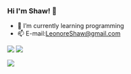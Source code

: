 ### Hi I'm Shaw! 👋

- 🌱 I’m currently learning programming
- 📫 E-mail:LeonoreShaw@gmail.com


[![](https://img.shields.io/badge/Github-100000?style=for-the-badge&logo=github&logoColor=white)](https://github.com/leonoreshaw)
[![](https://img.shields.io/badge/Gmail-D14836?style=for-the-badge&logo=gmail&logoColor=white)](mailto:LeonoreShaw@gmail.com)

[![](https://img.shields.io/badge/Telegram-2CA5E0?style=for-the-badge&logo=telegram&logoColor=white)](mailto:LeonoreShaw@gmail.com)
